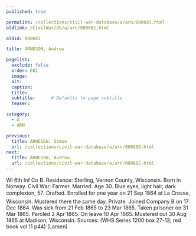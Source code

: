 ```yaml
---
published: true

permalink: /collections/civil-war-database/a/arn/000681.html
oldlink: /CivilWar/db/a/arn/000681.html

oldid: 000681

title: ARNESON, Andrew

pagelist:
  exclude: false
  order: 681
  image: 
  alt:
  caption:
  title:
  subtitle:      # Defaults to page subtitle
  teaser:

category: 
  - A 
  - ARN

previous:
  title: ARNESEN, Simon
  url: /collections/civil-war-database/a/arn/000680.html  
next:
  title: ARNESON, Andrew
  url: /collections/civil-war-database/a/arn/000682.html   
---
```

WI 6th Inf Co B. Residence: Sterling, Vernon County, Wisconsin. Born in Norway. Civil War: Farmer. Married. Age 30. Blue eyes, light hair, dark complexion, 5&#146;7&#148;. Drafted. Enrolled for one year on 21 Sep 1864 at La Crosse, Wisconsin. Mustered there the same day. Private. Joined Company B on 17 Dec 1864. Was sick from 21 Feb 1865 to 23 Mar 1865. Taken prisoner on 31 Mar 1865. Paroled 2 Apr 1865. On leave 10 Apr 1865. Mustered out 30 Aug 1865 at Madison, Wisconsin. Sources: (WHS Series 1200 box 27-13; red book vol 11 p44) (Larsen)